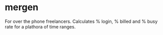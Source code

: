 # mergen
For over the phone freelancers.  Calculates % login, % billed and % busy rate for a plathora of time ranges.
